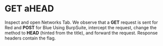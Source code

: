 # GET aHEAD

Inspect and open Networks Tab. We observe that a **GET** request is sent for Red and **POST** for Blue
Using BurpSuite, intercept the request, change the method to **HEAD** (hinted from the title), and forward the request. Response headers contain the flag.
